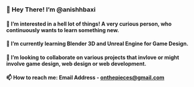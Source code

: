 ### 👋 Hey There! I’m @anishhbaxi
#### 👀 I’m interested in a hell lot of things! A very curious person, who continuously wants to learn something new.
#### 🌱 I’m currently learning Blender 3D and Unreal Engine for Game Design.
#### 💞️ I’m looking to collaborate on various projects that invlove or might involve game design, web design or web development.
#### 📫 How to reach me: Email Address - onthepieces@gmail.com
